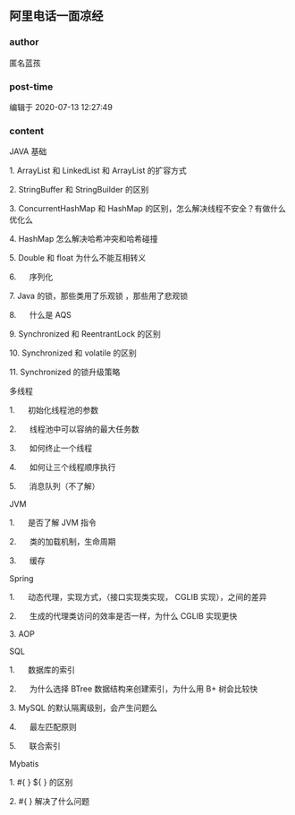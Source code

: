 ## 阿里电话一面凉经
### author 
匿名蓝孩
### post-time 

编辑于  2020-07-13 12:27:49
### content 
<div class="post-topic-des nc-post-content">
 <p>
  <span>
   JAVA
  </span>
  基础
  <span>
  </span>
 </p>
 <p>
  1.
  <span>
   ArrayList
  </span>
  和
  <span>
   LinkedList
  </span>
  和
  <span>
   ArrayList
  </span>
  的扩容方式
  <span>
  </span>
 </p>
 <p>
  2.
  <span>
   StringBuffer
  </span>
  和
  <span>
   StringBuilder
  </span>
  的区别
  <span>
  </span>
 </p>
 <p>
  3.
  <span>
   ConcurrentHashMap
  </span>
  和
  <span>
   HashMap
  </span>
  的区别，怎么解决线程不安全？有做什么优化么
  <span>
  </span>
 </p>
 <p>
  4.
  <span>
   HashMap
  </span>
  怎么解决哈希冲突和哈希碰撞
  <span>
  </span>
 </p>
 <p>
  5.
  <span>
   Double
  </span>
  和
  <span>
   float
  </span>
  为什么不能互相转义
  <span>
  </span>
 </p>
 <p>
  6.      序列化
  <span>
  </span>
 </p>
 <p>
  7.
  <span>
   Java
  </span>
  的锁，那些类用了乐观锁 ，那些用了悲观锁
  <span>
  </span>
 </p>
 <p>
  8.      什么是
  <span>
   AQS
  </span>
 </p>
 <p>
  9.
  <span>
   Synchronized
  </span>
  和
  <span>
   ReentrantLock
  </span>
  的区别
  <span>
  </span>
 </p>
 <p>
  10.
  <span>
   Synchronized
  </span>
  和
  <span>
   volatile
  </span>
  的区别
  <span>
  </span>
 </p>
 <p>
  11.
  <span>
   Synchronized
  </span>
  的锁升级策略
  <span>
  </span>
 </p>
 <p>
  <span>
  </span>
 </p>
 <p>
  多线程
  <span>
  </span>
 </p>
 <p>
  1.      初始化线程池的参数
  <span>
  </span>
 </p>
 <p>
  2.      线程池中可以容纳的最大任务数
  <span>
  </span>
 </p>
 <p>
  3.      如何终止一个线程
  <span>
  </span>
 </p>
 <p>
  4.      如何让三个线程顺序执行
  <span>
  </span>
 </p>
 <p>
  5.      消息队列（不了解）
  <span>
  </span>
 </p>
 <p>
  <span>
  </span>
 </p>
 <p>
  <span>
   JVM
  </span>
 </p>
 <p>
  1.      是否了解
  <span>
   JVM
  </span>
  指令
  <span>
  </span>
 </p>
 <p>
  2.      类的加载机制，生命周期
  <span>
  </span>
 </p>
 <p>
  3.      缓存
  <span>
  </span>
 </p>
 <p>
  <span>
  </span>
 </p>
 <p>
  <span>
   Spring
  </span>
 </p>
 <p>
  1.      动态代理，实现方式，（接口实现类实现，
  <span>
   CGLIB
  </span>
  实现），之间的差异
  <span>
  </span>
 </p>
 <p>
  2.      生成的代理类访问的效率是否一样，为什么
  <span>
   CGLIB
  </span>
  实现更快
  <span>
  </span>
 </p>
 <p>
  3.
  <span>
   AOP
  </span>
 </p>
 <p>
  <span>
  </span>
 </p>
 <p>
  <span>
   SQL
  </span>
 </p>
 <p>
  1.      数据库的索引
  <span>
  </span>
 </p>
 <p>
  2.      为什么选择
  <span>
   BTree
  </span>
  数据结构来创建索引，为什么用
  <span>
   B+
  </span>
  树会比较快
  <span>
  </span>
 </p>
 <p>
  3.
  <span>
   MySQL
  </span>
  的默认隔离级别，会产生问题么
  <span>
  </span>
 </p>
 <p>
  4.      最左匹配原则
  <span>
  </span>
 </p>
 <p>
  5.      联合索引
  <span>
  </span>
 </p>
 <p>
  <span>
  </span>
 </p>
 <p>
  <span>
   Mybatis
  </span>
 </p>
 <p>
  1.
  <span>
   #{ } ${ }
  </span>
  的区别
  <span>
  </span>
 </p>
 <p>
  2.
  <span>
   #{ }
  </span>
  解决了什么问题
  <span>
  </span>
 </p>
 <p>
  <span>
  </span>
 </p>
</div>
